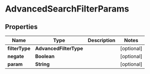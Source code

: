 

# AdvancedSearchFilterParams

## Properties

Name | Type | Description | Notes
------------ | ------------- | ------------- | -------------
**filterType** | **AdvancedFilterType** |  |  [optional]
**negate** | **Boolean** |  |  [optional]
**param** | **String** |  |  [optional]



